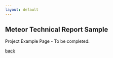 ```yaml
---
layout: default
---
```


## Meteor Technical Report Sample ###

Project Example Page - To be completed.

[back](./)
